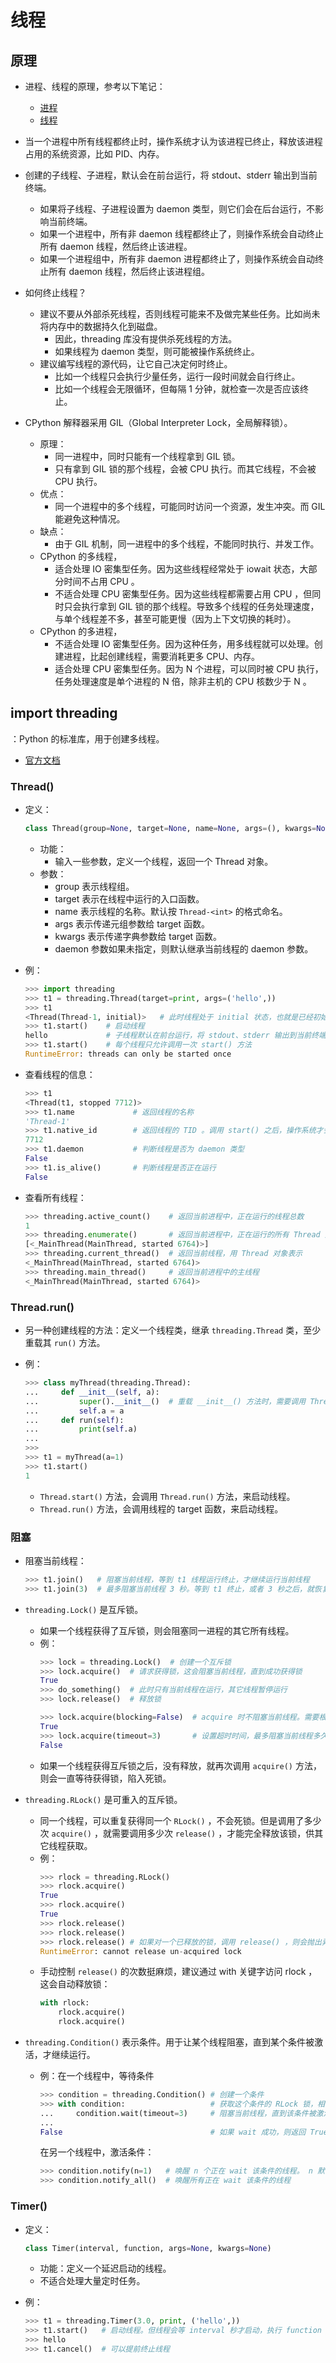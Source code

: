 # 线程

## 原理

- 进程、线程的原理，参考以下笔记：
  - [进程](https://leohsiao.com/Linux/%E8%BF%9B%E7%A8%8B/%E8%BF%9B%E7%A8%8B)
  - [线程](https://leohsiao.com/Linux/%E8%BF%9B%E7%A8%8B/%E7%BA%BF%E7%A8%8B)

- 当一个进程中所有线程都终止时，操作系统才认为该进程已终止，释放该进程占用的系统资源，比如 PID、内存。

- 创建的子线程、子进程，默认会在前台运行，将 stdout、stderr 输出到当前终端。
  - 如果将子线程、子进程设置为 daemon 类型，则它们会在后台运行，不影响当前终端。
  - 如果一个进程中，所有非 daemon 线程都终止了，则操作系统会自动终止所有 daemon 线程，然后终止该进程。
  - 如果一个进程组中，所有非 daemon 进程都终止了，则操作系统会自动终止所有 daemon 线程，然后终止该进程组。

- 如何终止线程？
  - 建议不要从外部杀死线程，否则线程可能来不及做完某些任务。比如尚未将内存中的数据持久化到磁盘。
    - 因此，threading 库没有提供杀死线程的方法。
    - 如果线程为 daemon 类型，则可能被操作系统终止。
  - 建议编写线程的源代码，让它自己决定何时终止。
    - 比如一个线程只会执行少量任务，运行一段时间就会自行终止。
    - 比如一个线程会无限循环，但每隔 1 分钟，就检查一次是否应该终止。

- CPython 解释器采用 GIL（Global Interpreter Lock，全局解释锁）。
  - 原理：
    - 同一进程中，同时只能有一个线程拿到 GIL 锁。
    - 只有拿到 GIL 锁的那个线程，会被 CPU 执行。而其它线程，不会被 CPU 执行。
  - 优点：
    - 同一个进程中的多个线程，可能同时访问一个资源，发生冲突。而 GIL 能避免这种情况。
  - 缺点：
    - 由于 GIL 机制，同一进程中的多个线程，不能同时执行、并发工作。
  - CPython 的多线程，
    - 适合处理 IO 密集型任务。因为这些线程经常处于 iowait 状态，大部分时间不占用 CPU 。
    - 不适合处理 CPU 密集型任务。因为这些线程都需要占用 CPU ，但同时只会执行拿到 GIL 锁的那个线程。导致多个线程的任务处理速度，与单个线程差不多，甚至可能更慢（因为上下文切换的耗时）。
  - CPython 的多进程，
    - 不适合处理 IO 密集型任务。因为这种任务，用多线程就可以处理。创建进程，比起创建线程，需要消耗更多 CPU、内存。
    - 适合处理 CPU 密集型任务。因为 N 个进程，可以同时被 CPU 执行，任务处理速度是单个进程的 N 倍，除非主机的 CPU 核数少于 N 。

## import threading

：Python 的标准库，用于创建多线程。
- [官方文档](https://docs.python.org/3/library/threading.html)

### Thread()

- 定义：
  ```py
  class Thread(group=None, target=None, name=None, args=(), kwargs=None, daemon:bool)
  ```
  - 功能：
    - 输入一些参数，定义一个线程，返回一个 Thread 对象。
  - 参数：
    - group 表示线程组。
    - target 表示在线程中运行的入口函数。
    - name 表示线程的名称。默认按 `Thread-<int>` 的格式命名。
    - args 表示传递元组参数给 target 函数。
    - kwargs 表示传递字典参数给 target 函数。
    - daemon 参数如果未指定，则默认继承当前线程的 daemon 参数。

- 例：
  ```py
  >>> import threading
  >>> t1 = threading.Thread(target=print, args=('hello',))
  >>> t1
  <Thread(Thread-1, initial)>   # 此时线程处于 initial 状态，也就是已经初始化，尚未启动
  >>> t1.start()    # 启动线程
  hello             # 子线程默认在前台运行，将 stdout、stderr 输出到当前终端
  >>> t1.start()    # 每个线程只允许调用一次 start() 方法
  RuntimeError: threads can only be started once
  ```

- 查看线程的信息：
  ```py
  >>> t1
  <Thread(t1, stopped 7712)>
  >>> t1.name             # 返回线程的名称
  'Thread-1'
  >>> t1.native_id        # 返回线程的 TID 。调用 start() 之后，操作系统才会创建线程，分配 TID
  7712
  >>> t1.daemon           # 判断线程是否为 daemon 类型
  False
  >>> t1.is_alive()       # 判断线程是否正在运行
  False
  ```

- 查看所有线程：
  ```py
  >>> threading.active_count()    # 返回当前进程中，正在运行的线程总数
  1
  >>> threading.enumerate()       # 返回当前进程中，正在运行的所有 Thread 对象
  [<_MainThread(MainThread, started 6764)>]
  >>> threading.current_thread()  # 返回当前线程，用 Thread 对象表示
  <_MainThread(MainThread, started 6764)>
  >>> threading.main_thread()     # 返回当前进程中的主线程
  <_MainThread(MainThread, started 6764)>
  ```

### Thread.run()

- 另一种创建线程的方法：定义一个线程类，继承 `threading.Thread` 类，至少重载其 `run()` 方法。

- 例：
  ```py
  >>> class myThread(threading.Thread):
  ...     def __init__(self, a):
  ...         super().__init__()  # 重载 __init__() 方法时，需要调用 Thread.__init__() 方法，才能初始化线程
  ...         self.a = a
  ...     def run(self):
  ...         print(self.a)
  ...
  >>>
  >>> t1 = myThread(a=1)
  >>> t1.start()
  1
  ```
  - `Thread.start()` 方法，会调用 `Thread.run()` 方法，来启动线程。
  - `Thread.run()` 方法，会调用线程的 target 函数，来启动线程。

### 阻塞

- 阻塞当前线程：
  ```py
  >>> t1.join()   # 阻塞当前线程，等到 t1 线程运行终止，才继续运行当前线程
  >>> t1.join(3)  # 最多阻塞当前线程 3 秒。等到 t1 终止，或者 3 秒之后，就恢复运行当前线程
  ```

- `threading.Lock()` 是互斥锁。
  - 如果一个线程获得了互斥锁，则会阻塞同一进程的其它所有线程。
  - 例：
    ```py
    >>> lock = threading.Lock()  # 创建一个互斥锁
    >>> lock.acquire()  # 请求获得锁，这会阻塞当前线程，直到成功获得锁
    True
    >>> do_something()  # 此时只有当前线程在运行，其它线程暂停运行
    >>> lock.release()  # 释放锁
    ```
    ```py
    >>> lock.acquire(blocking=False)  # acquire 时不阻塞当前线程。需要根据返回值 True/False ，判断是否成功获得锁
    True
    >>> lock.acquire(timeout=3)       # 设置超时时间，最多阻塞当前线程多久
    False
    ```
  - 如果一个线程获得互斥锁之后，没有释放，就再次调用 `acquire()` 方法，则会一直等待获得锁，陷入死锁。

- `threading.RLock()` 是可重入的互斥锁。
  - 同一个线程，可以重复获得同一个 `RLock()` ，不会死锁。但是调用了多少次 `acquire()` ，就需要调用多少次 `release()` ，才能完全释放该锁，供其它线程获取。
  - 例：
    ```py
    >>> rlock = threading.RLock()
    >>> rlock.acquire()
    True
    >>> rlock.acquire()
    True
    >>> rlock.release()
    >>> rlock.release()
    >>> rlock.release() # 如果对一个已释放的锁，调用 release() ，则会抛出异常
    RuntimeError: cannot release un-acquired lock
    ```
  - 手动控制 `release()` 的次数挺麻烦，建议通过 with 关键字访问 rlock ，这会自动释放锁：
    ```py
    with rlock:
        rlock.acquire()
        rlock.acquire()
    ```

- `threading.Condition()` 表示条件。用于让某个线程阻塞，直到某个条件被激活，才继续运行。
  - 例：在一个线程中，等待条件
    ```py
    >>> condition = threading.Condition() # 创建一个条件
    >>> with condition:                   # 获取这个条件的 RLock 锁，相当于调用 condition.acquire()
    ...     condition.wait(timeout=3)     # 阻塞当前线程，直到该条件被激活。timeout 默认值为 None ，表示无限阻塞
    ...
    False                                 # 如果 wait 成功，则返回 True 。如果 wait 超时，则返回 False
    ```
    在另一个线程中，激活条件：
    ```py
    >>> condition.notify(n=1)   # 唤醒 n 个正在 wait 该条件的线程。 n 默认值为 1
    >>> condition.notify_all()  # 唤醒所有正在 wait 该条件的线程
    ```

### Timer()

- 定义：
  ```py
  class Timer(interval, function, args=None, kwargs=None)
  ```
  - 功能：定义一个延迟启动的线程。
  - 不适合处理大量定时任务。

- 例：
  ```py
  >>> t1 = threading.Timer(3.0, print, ('hello',))
  >>> t1.start()   # 启动线程。但线程会等 interval 秒才启动，执行 function 函数
  >>> hello
  >>> t1.cancel()  # 可以提前终止线程
  ```
